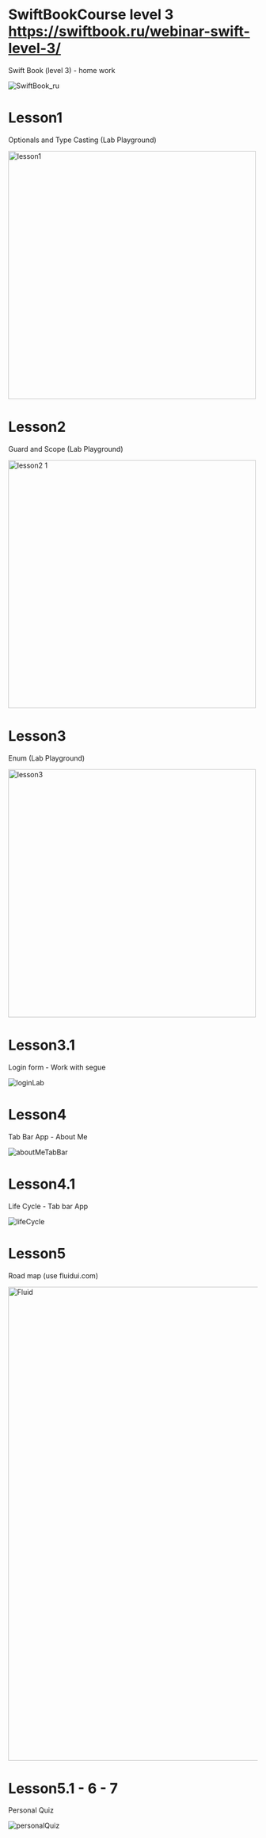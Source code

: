 # SwiftBookCourse level 3 https://swiftbook.ru/webinar-swift-level-3/
Swift Book (level 3) - home work 

![SwiftBook_ru](https://user-images.githubusercontent.com/30910230/54920927-8ffada00-4f15-11e9-8353-8e0c9b87f6c6.png)

# Lesson1 
Optionals and Type Casting (Lab Playground)

<img width="500" alt="lesson1" src="https://user-images.githubusercontent.com/30910230/56882826-72b5b000-6a6d-11e9-908c-833e424af564.png">

# Lesson2 
Guard and Scope (Lab Playground)

<img width="500" alt="lesson2 1" src="https://user-images.githubusercontent.com/30910230/56890084-1b213f80-6a81-11e9-8750-34a0095f1238.png">

# Lesson3
Enum (Lab Playground) 

<img width="500" alt="lesson3" src="https://user-images.githubusercontent.com/30910230/56960339-1a5bdc80-6b59-11e9-9078-43323847e375.png">

# Lesson3.1
Login form - Work with segue

![loginLab](https://user-images.githubusercontent.com/30910230/56960410-5e4ee180-6b59-11e9-8b60-d1e9fdae2b76.gif)

# Lesson4
Tab Bar App - About Me

![aboutMeTabBar](https://user-images.githubusercontent.com/30910230/57247357-3fb08500-7048-11e9-8e1d-da405c2ce4f5.gif)

# Lesson4.1
Life Cycle - Tab bar App

![lifeCycle](https://user-images.githubusercontent.com/30910230/57247421-7be3e580-7048-11e9-9d41-4a14c9fe67a5.gif)

# Lesson5

Road map (use fluidui.com)

<img width="955" alt="Fluid" src="https://user-images.githubusercontent.com/30910230/57290790-d58af500-70c6-11e9-8787-3ddd8fb6cca5.png">

# Lesson5.1 - 6 - 7

Personal Quiz

![personalQuiz](https://user-images.githubusercontent.com/30910230/57569581-9f6baf00-73ff-11e9-8ea8-2c6b90df4382.gif)










